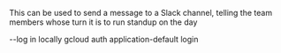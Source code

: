 This can be used to send a message to a Slack channel, telling the team members whose turn it is to run standup on the day

--log in locally
gcloud auth application-default login
